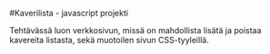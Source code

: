 #Kaverilista - javascript projekti

Tehtävässä luon verkkosivun, missä on mahdollista lisätä ja poistaa kavereita listasta, sekä muotoilen sivun CSS-tyyleillä.